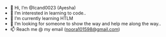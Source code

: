 - 👋 Hi, I’m @Icand0023 (Ayesha)
- 👀 I’m interested in learning to code..
- 🌱 I’m currently learning HTLM
- 💞️ I’m looking for someone to show the way and help me along the way..
- 📫 Reach me @ my email (noora101598@gmail.com)

<!---
Icand0023/Icand0023 is a ✨ special ✨ repository because its `README.md` (this file) appears on your GitHub profile.
You can click the Preview link to take a look at your changes.
--->
